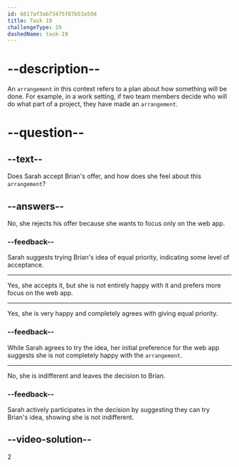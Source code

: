 ```yaml
---
id: 6617af3ab73475f87b53a59d
title: Task 19
challengeType: 19
dashedName: task-19
---
```


<!--
AUDIO REFERENCE:
Sarah: I still think we should dedicate more time to the web app, but I see where you’re coming from, Brian. I think we can try giving equal priority for a while.
-->

# --description--

An `arrangement` in this context refers to a plan about how something will be done. For example, in a work setting, if two team members decide who will do what part of a project, they have made an `arrangement`. 

# --question--

## --text--

Does Sarah accept Brian's offer, and how does she feel about this `arrangement`?

## --answers--

No, she rejects his offer because she wants to focus only on the web app.

### --feedback--

Sarah suggests trying Brian's idea of equal priority, indicating some level of acceptance.

--- 

Yes, she accepts it, but she is not entirely happy with it and prefers more focus on the web app.

--- 

Yes, she is very happy and completely agrees with giving equal priority.

### --feedback--

While Sarah agrees to try the idea, her initial preference for the web app suggests she is not completely happy with the `arrangement`.

--- 

No, she is indifferent and leaves the decision to Brian.

### --feedback--

Sarah actively participates in the decision by suggesting they can try Brian's idea, showing she is not indifferent.

## --video-solution--

2
